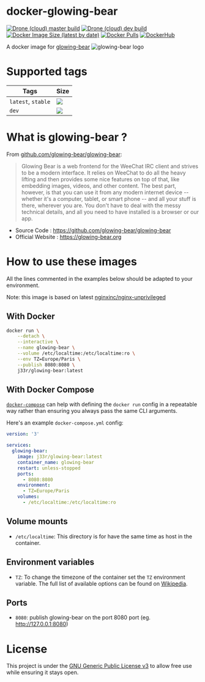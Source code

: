 # docker-glowing-bear

[![Drone (cloud) master build](https://img.shields.io/drone/build/jee-r/docker-glowing-bear/master?label=master%20build&style=flat-square)](https://cloud.drone.io/jee-r/docker-glowing-bear)
[![Drone (cloud) dev build](https://img.shields.io/drone/build/jee-r/docker-glowing-bear/dev?label=dev%20build&style=flat-square)](https://cloud.drone.io/jee-r/docker-glowing-bear)
[![Docker Image Size (latest by date)](https://img.shields.io/docker/image-size/j33r/glowing-bear?style=flat-square)](https://microbadger.com/images/j33r/glowing-bear)
[![Docker Pulls](https://img.shields.io/docker/pulls/j33r/glowing-bear?style=flat-square)](https://hub.docker.com/r/j33r/glowing-bear)
[![DockerHub](https://img.shields.io/badge/Dockerhub-j33r/glowing-bear-%232496ED?logo=docker&style=flat-square)](https://hub.docker.com/r/j33r/glowing-bear)

A docker image for [glowing-bear](https://github.com/glowing-bear/glowing-bear) ![glowing-bear logo](https://raw.githubusercontent.com/glowing-bear/glowing-bear/master/src/assets/img/favicon.png)

# Supported tags

| Tags | Size |
|-|-|
| `latest`, `stable` | ![](https://img.shields.io/docker/image-size/j33r/glowing-bear/latest?style=flat-square) |
| `dev` | ![](https://img.shields.io/docker/image-size/j33r/glowing-bear/dev?style=flat-square) |

# What is glowing-bear ?

From [github.com/glowing-bear/glowing-bear](https://github.com/glowing-bear/glowing-bear):

> Glowing Bear is a web frontend for the WeeChat IRC client and strives to be a modern interface. It relies on WeeChat to do all the heavy lifting and then provides some nice features on top of that, like embedding images, videos, and other content. The best part, however, is that you can use it from any modern internet device -- whether it's a computer, tablet, or smart phone -- and all your stuff is there, wherever you are. You don't have to deal with the messy technical details, and all you need to have installed is a browser or our app.

- Source Code : https://github.com/glowing-bear/glowing-bear
- Official Website : https://glowing-bear.org

# How to use these images

All the lines commented in the examples below should be adapted to your environment. 

Note: this image is based on latest [nginxinc/nginx-unprivileged](https://github.com/nginxinc/docker-nginx-unprivileged) 

## With Docker

```bash
docker run \
    --detach \
    --interactive \
    --name glowing-bear \
    --volume /etc/localtime:/etc/localtime:ro \
    --env TZ=Europe/Paris \
    --publish 8080:8080 \
    j33r/glowing-bear:latest
```

## With Docker Compose

[`docker-compose`](https://docs.docker.com/compose/) can help with defining the `docker run` config in a repeatable way rather than ensuring you always pass the same CLI arguments.

Here's an example `docker-compose.yml` config:

```yaml
version: '3'

services:
  glowing-bear:
    image: j33r/glowing-bear:latest
    container_name: glowing-bear
    restart: unless-stopped
    ports:
      - 8080:8080
    environment:
      - TZ=Europe/Paris
    volumes:
      - /etc/localtime:/etc/localtime:ro
```

## Volume mounts

- `/etc/localtime`: This directory is for have the same time as host in the container.

## Environment variables

- `TZ`: To change the timezone of the container set the `TZ` environment variable. The full list of available options can be found on [Wikipedia](https://en.wikipedia.org/wiki/List_of_tz_database_time_zones).

## Ports

- `8080`: publish glowing-bear on the port 8080 port (eg. http://127.0.0.1:8080)

# License

This project is under the [GNU Generic Public License v3](/LICENSE) to allow free use while ensuring it stays open.
